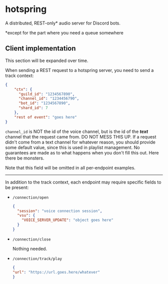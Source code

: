 # hotspring

A distributed, REST-only* audio server for Discord bots.

*except for the part where you need a queue somewhere

## Client implementation

This section will be expanded over time.

When sending a REST request to a hotspring server, you need to send a track context:

```JSON
{
    "ctx": {
      "guild_id": "1234567890",
      "channel_id": "1234456790",
      "bot_id": "1234567890",
      "shard_id": 7 
    },
    "rest of event": "goes here"
}
```

`channel_id` is NOT the id of the voice channel, but is the id of the ***text*** channel that the request came from. 
DO NOT MESS THIS UP. If a request didn't come from a text channel for whatever reason, you should provide some default value, 
since this is used in playlist management. No guarantees are made as to what happens when you don't fill this out. 
Here there be monsters. 

Note that this field will be omitted in all per-endpoint examples.

---

In addition to the track context, each endpoint may require specific fields to be present:

- `/connection/open`
  ```JSON
  {
    "session": "voice connection session",
    "vsu": {
      "VOICE_SERVER_UPDATE": "object goes here"
    }
  }
  ```

- `/connection/close`

  Nothing needed.

- `/connection/track/play`
  ```JSON
  {
  "url": "https://url.goes.here/whatever"
  }
  ```